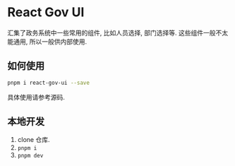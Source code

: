 # React Gov UI

汇集了政务系统中一些常用的组件, 比如人员选择, 部门选择等. 这些组件一般不太能通用, 所以一般供内部使用.

## 如何使用

```bash
pnpm i react-gov-ui --save
```

具体使用请参考源码.

## 本地开发

1. clone 仓库.
2. `pnpm i`
3. `pnpm dev`